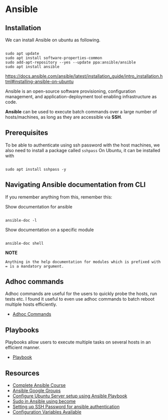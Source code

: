 # Ansible

## Installation

We can install Ansible on ubuntu as following.

```shell

sudo apt update
sudo apt install software-properties-common
sudo add-apt-repository --yes --update ppa:ansible/ansible
sudo apt install ansible
```

https://docs.ansible.com/ansible/latest/installation_guide/intro_installation.html#installing-ansible-on-ubuntu


Ansible is an open-source software provisioning, configuration management, and application-deployment tool enabling infrastructure as code.

**Ansible** can be used to execute batch commands over a large number of hosts/machines, as long as they are accessible via **SSH**.

## Prerequisites

To be able to authenticate using ssh password with the host machines, we also need to install a package called `sshpass`
On Ubuntu, it can be installed with

```shell

sudo apt install sshpass -y
```

## Navigating Ansible documentation from CLI

If you remember anything from this, remember this:


Show documentation for ansible
```shell

ansible-doc -l
```

Show documentation on a specific module

```shell

ansible-doc shell
```

**NOTE**
```text
Anything in the help documentation for modules which is prefixed with = is a mandatory argument.
```


## Adhoc commands

Adhoc commands are useful for the users to quickly probe the hosts, run tests etc. I found it useful to even use adhoc commands to batch reboot multiple hosts efficiently.

* [Adhoc Commands](adhoc.md)

## Playbooks

Playbooks allow users to execute multiple tasks on several hosts in an efficient manner.

* [Playbook](playbook.md)


## Resources

* [Complete Ansible Course](https://www.youtube.com/watch?v=KuiAiUyuDY4&list=PLnFWJCugpwfzTlIJ-JtuATD2MBBD7_m3u)
* [Ansible Google Groups](https://groups.google.com/g/ansible-project)
* [Configure Ubuntu Server setup using Ansible Playbook](https://www.digitalocean.com/community/tutorials/how-to-use-ansible-to-automate-initial-server-setup-on-ubuntu-18-04)
* [Sudo in Ansible using become](https://www.middlewareinventory.com/blog/ansible-sudo-ansible-become-example/)
* [Setting up SSH Password for ansible authentication](https://linuxhint.com/how_to_use_sshpass_to_login_for_ansible/)
* [Configuration Variables Available](https://docs.ansible.com/ansible/2.3/intro_configuration.html#remote-tmp)
